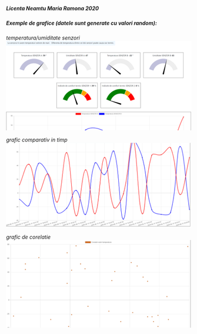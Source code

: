 ##### Licenta Neamtu Maria Ramona 2020


##### Exemple de grafice (datele sunt generate cu valori random):

*temperatura/umiditate senzori*
![alt text](https://raw.githubusercontent.com/ramona1996/licenta-cod-python/master/preview/prev1.PNG)

*grafic comparativ in timp*
![alt text](https://raw.githubusercontent.com/ramona1996/licenta-cod-python/master/preview/prev2.PNG)

*grafic de corelatie*
![alt text](https://raw.githubusercontent.com/ramona1996/licenta-cod-python/master/preview/prev3.PNG)